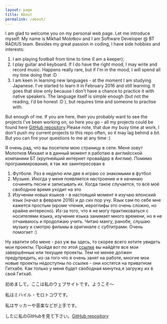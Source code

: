 ```yaml
---
layout: page
title: About
permalink: /about/
---
```

I am glad to welcome you on my personal web page.
Let me introduce myself: My name is Mikhail Molotkov and I am Software Developer @ BT RADIUS team.
Besides my great passion in coding, I have side hobbies and interests:
1. I am playing football from time to time (I am a keeper);
2. I play guitar and keyboard. If I do have the right mood, I may write and record music. Happens really rare, but if I'm in the mood, I will spend all my time doing that :D 
3. I am keen in learning new languages - at the moment I am studying Japanese. I've started to learn it in February 2016 and still learning. It goes that slow only because I don't have a chance 
to practice it with native speakers. The language itself is simple enough (but not the reading, I'd be honest :D ), but requires time and someone to practise with.

But enough of me. If you are here, then you probably want to see the projects I've been working on, so here you go - all my projects could be found here [GitHub repository](https://github.com/MikhailMS)
Please note, that due my busy time at work, I don't push my current projects to this repo often, so it may lag behind a bit. But you can fire your questions to me at any time :)


Я очень рад, что вы посетили мою страницу в сети. Меня зовут Молотков Михаил и в данный момент я работаю в английсской компаниии БТ (крупнейший интернет провайдер в Англии).
Помимо программирования, я так же заинтересован в
1. Футболе. Раз в неделю или две я играю со знакомыми в футбол
2. Музыке. Иногда у меня появляется настроение и я начинаю сочинять песни и записывать их. Когда такое случается, то всё моё свободное время уходит на это
3. Изучении новых языков - в настоящий момент я изучаю японский язык (начал в феврале 2016) и до сих пор учу. Язык сам по себе мне кажется простым (кроме чтения, иероглифы это очень сложно, но крайне
интересно). Из-за того, что я не могу практиковаться с носителями языка, изучение языка занимает много времени, но я не отчаиваюсь и продолжаю учить. Читаю мангу, ранобе, слушаю музыку и смотрю фильмы в оригинале с субтитрами. Очень помогает :)


Ну хватити обо мене - раз уж вы здесь, то скорее всего хотите увидеть мои проекты. Пройдя вот по этой [ссылке](https://github.com/MikhailMS) вы найдёте все мои завершённык или текущие проекты.
Тем не менее должен предупредить, из-за того что я очень занят на работе, многие мои новые проекты недоступны по ссылке - они хостятся на приватном Гитхабе. Как только у меня будет свободная минутка,я загружу их в свой Гитхаб.


初めまして。ここは私のウェブサイトです。ようこそ〜

私はミハイル・モロトコヴです。

私はサッカーや音楽などが上手です。

したに私のGitHubを見て下さい。[GitHub repository](https://github.com/MikhailMS)
